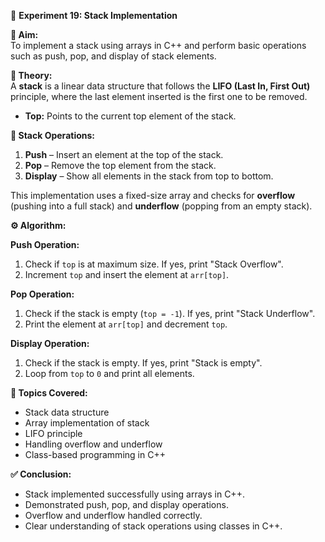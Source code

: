 📌 **Experiment 19: Stack Implementation**

**🎯 Aim:**  
To implement a stack using arrays in C++ and perform basic operations such as push, pop, and display of stack elements.

**📖 Theory:**  
A **stack** is a linear data structure that follows the **LIFO (Last In, First Out)** principle, where the last element inserted is the first one to be removed.  
- **Top:** Points to the current top element of the stack.  

**🔹 Stack Operations:**  
1. **Push** – Insert an element at the top of the stack.  
2. **Pop** – Remove the top element from the stack.  
3. **Display** – Show all elements in the stack from top to bottom.  

This implementation uses a fixed-size array and checks for **overflow** (pushing into a full stack) and **underflow** (popping from an empty stack).

**⚙️ Algorithm:**  

**Push Operation:**  
1. Check if `top` is at maximum size. If yes, print "Stack Overflow".  
2. Increment `top` and insert the element at `arr[top]`.  

**Pop Operation:**  
1. Check if the stack is empty (`top = -1`). If yes, print "Stack Underflow".  
2. Print the element at `arr[top]` and decrement `top`.  

**Display Operation:**  
1. Check if the stack is empty. If yes, print "Stack is empty".  
2. Loop from `top` to `0` and print all elements.

**📝 Topics Covered:**  
- Stack data structure  
- Array implementation of stack  
- LIFO principle  
- Handling overflow and underflow  
- Class-based programming in C++  

**✅ Conclusion:**  
- Stack implemented successfully using arrays in C++.  
- Demonstrated push, pop, and display operations.  
- Overflow and underflow handled correctly.  
- Clear understanding of stack operations using classes in C++.
